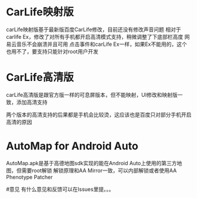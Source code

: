 # CarLife映射版
carLife映射版基于最新版百度CarLife修改，目前还没有修改声音问题
相对于carlife Ex，修改了对所有手机都开启高清模式支持，稍微调整了下底部栏高度
网易云音乐不会崩溃并且可用
点击事件和carLife Ex一样，如果Ex不能用的，这个也用不了，要支持只能针对root用户开发

# CarLife高清版
carLife高清版是跟官方版一样的可息屏版本，但不能映射，UI修改和映射版一致，添加高清支持

两个版本的高清支持的后果都是手机会比较烫，这应该也是百度只对部分手机开启高清的原因


# AutoMap for Android Auto
AutoMap.apk是基于高德地图sdk实现的能在Android Auto上使用的第三方地图，但需要root解锁
解锁原理和AA Mirror一致，可以内部解锁或者使用AA Phenotype Patcher

#意见
有什么意见和反馈可以在Issues里提。。。
